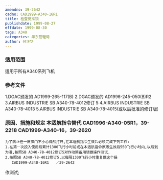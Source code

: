 ```yaml
---
amendno: 39-2642
cadno: CAD1999-A340-16R1
title: 检查反推锁
publishdate: 1999-08-27
effdate: 1999-08-30
tags: A340
categories: 华东管理局
author: 何正华
---
```


### 适用范围 
适用于所有A340系列飞机

### 参考文件
1.DGAC颁发的 AD1999-265-117(B) 
2.DGAC颁发的 AD1996-245-050(B)R2 
    3.AIRBUS INDUSTRIE SB A340-78-4012修订 5     4.AIRBUS INDUSTRIE SB A340-78-4013 
    5.AIRBUS INDUSTRIE SB A340-78-4015(或以后批准的修订版) 


### 原因、措施和规定 本适航指令替代 CAD1996-A340-05R1，39-2218 CAD1999-A340-16，39-2620 
    为了防止任一反推门不小心偶然打开,在本适航指令生效后必须完成下列工作: 
    1.在第一次投入使用后累计1300飞行小时前或在本适航指令原版生效后550飞行小时内,以后到为准,按照SB A340-78-4012修订5对作动筒备用锁做操作测试, 
    2.按照SB A340-78-4012修订5,以每隔1300飞行小时重复做这个操
       CAD1999-A340-16R1   ／39-2642 
作测试;
